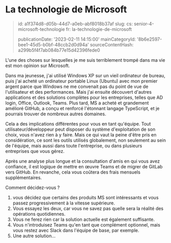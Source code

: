 La technologie de Microsoft
===========================

> id: a1f374d8-d05b-44d7-a0eb-abf8018b37af
> slug:
> 	cs: senior-4-microsoft-technologie
> 	fr: la-technologie-de-microsoft
> 
> publicationDate: '2023-02-11 14:15:00'
> mainCategoryId: '8b6e2597-bee1-45d5-b0bf-48ccb2d0d94a'
> sourceContentHash: a299b5f4f7ab084b77e15d42396fede0

L'une des choses sur lesquelles je me suis terriblement trompé dans ma vie est mon opinion sur Microsoft.

Dans ma jeunesse, j'ai utilisé Windows XP sur un vieil ordinateur de bureau, puis j'ai acheté un ordinateur portable Linux (Ubuntu) avec mon premier argent parce que Windows ne me convenait pas du point de vue de l'utilisateur et des performances. Mais j'ai ensuite découvert d'autres applications et des solutions complètes pour les entreprises, telles que AD login, Office, Outlook, Teams. Plus tard, MS a acheté et grandement amélioré GitHub, a conçu et renforcé l'étonnant langage TypeScript, et je pourrais trouver de nombreux autres domaines.

Cela a des implications différentes pour vous en tant qu'équipe. Tout utilisateur/développeur peut disposer du système d'exploitation de son choix, vous n'avez rien à y faire. Mais ce qui vaut la peine d'être pris en considération, ce sont les outils utilisés globalement, non seulement au sein de l'équipe, mais aussi dans toute l'entreprise, ou dans plusieurs entreprises que vous gérez.

Après une analyse plus longue et la consultation d'amis en qui vous avez confiance, il est logique de mettre en œuvre Teams et de migrer de GitLab vers GitHub. En revanche, cela vous coûtera des frais mensuels supplémentaires.

Comment décidez-vous ?

1. vous décidez que certains des produits MS sont intéressants et vous passez progressivement à la vitesse supérieure.
2. Vous essayez les deux, car vous ne savez pas quelle sera la réalité des opérations quotidiennes.
3. Vous ne ferez rien car la solution actuelle est également suffisante.
4. Vous n'introduisez Teams qu'en tant que complément optionnel, mais vous restez avec Slack dans l'équipe de base, par exemple.
5. Une autre solution...

